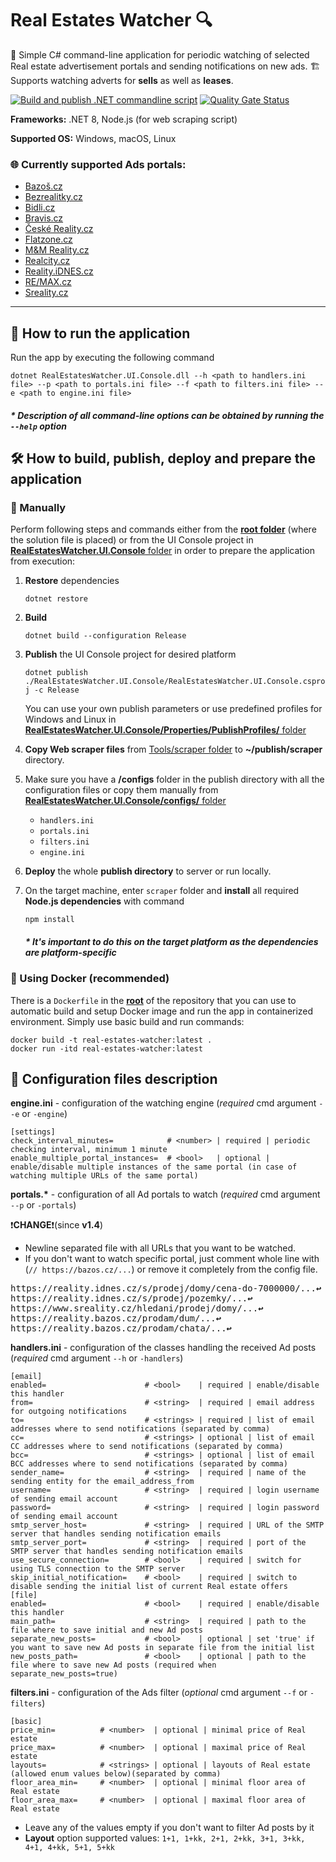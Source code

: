 # Real Estates Watcher 🔍
🏦 Simple C# command-line application for periodic watching of selected Real estate advertisement portals and sending notifications on new ads. 🏗
Supports watching adverts for **sells** as well as **leases**.

[![Build and publish .NET commandline script](https://github.com/supermartzin/real-estates-watcher/actions/workflows/dotnet.yml/badge.svg?branch=main)](https://github.com/supermartzin/real-estates-watcher/actions/workflows/dotnet.yml)
[![Quality Gate Status](https://sonarcloud.io/api/project_badges/measure?project=supermartzin_real-estates-watcher&metric=alert_status)](https://sonarcloud.io/summary/new_code?id=supermartzin_real-estates-watcher)

**Frameworks:** .NET 8, Node.js (for web scraping script)

**Supported OS:** Windows, macOS, Linux

### 🌐 Currently supported Ads portals:

 - [Bazoš.cz](https://www.bazos.cz/)
 - [Bezrealitky.cz](https://www.bezrealitky.cz)
 - [Bidli.cz](https://www.bidli.cz/)
 - [Bravis.cz](https://www.bravis.cz/)
 - [České Reality.cz](https://www.ceskereality.cz/)
 - [Flatzone.cz](https://www.flatzone.cz/)
 - [M&M Reality.cz](https://www.mmreality.cz/)
 - [Realcity.cz](https://www.realcity.cz/)
 - [Reality.iDNES.cz](https://reality.idnes.cz/)
 - [RE/MAX.cz](https://www.remax-czech.cz/)
 - [Sreality.cz](https://www.sreality.cz/)

___

## 🚀 How to run the application

Run the app by executing the following command

    dotnet RealEstatesWatcher.UI.Console.dll --h <path to handlers.ini file> --p <path to portals.ini file> --f <path to filters.ini file> --e <path to engine.ini file>
    
##### * Description of all command-line options can be obtained by running the `--help` option

## 🛠️ How to build, publish, deploy and prepare the application

### 🫳 Manually

Perform following steps and commands either from the [**root folder**](https://github.com/supermartzin/real-estates-watcher) (where the solution file is placed) or from the UI Console project in [**RealEstatesWatcher.UI.Console** folder](https://github.com/supermartzin/real-estates-watcher/tree/main/RealEstatesWatcher.UI.Console) in order to prepare the application from execution:

 1. **Restore** dependencies
      
      `dotnet restore`
      
 2. **Build**
      
      `dotnet build --configuration Release`
      
 3. **Publish** the UI Console project for desired platform

      `dotnet publish ./RealEstatesWatcher.UI.Console/RealEstatesWatcher.UI.Console.csproj -c Release`
      
    You can use your own publish parameters or use predefined profiles for Windows and Linux in [**RealEstatesWatcher.UI.Console/Properties/PublishProfiles/** folder](https://github.com/supermartzin/real-estates-watcher/tree/main/RealEstatesWatcher.UI.Console/Properties/PublishProfiles)
 
 4. **Copy Web scraper files** from [Tools/scraper folder](https://github.com/supermartzin/real-estates-watcher/tree/main/Tools/scraper) to **~/publish/scraper** directory.
 
 5. Make sure you have a **/configs** folder in the publish directory with all the configuration files or copy them manually from [**RealEstatesWatcher.UI.Console/configs/** folder](https://github.com/supermartzin/real-estates-watcher/tree/main/RealEstatesWatcher.UI.Console/configs)
    * `handlers.ini`
    * `portals.ini`
    * `filters.ini`
    * `engine.ini`

 7. **Deploy** the whole **publish directory** to server or run locally.
 
 8.  On the target machine, enter `scraper` folder and **install** all required **Node.js dependencies** with command
 
      `npm install`
      
      ##### * It's important to do this on the target platform as the dependencies are platform-specific

### 🐋 Using Docker (recommended)

There is a `Dockerfile` in the [**root**](https://github.com/supermartzin/real-estates-watcher) of the repository that you can use to automatic build and setup Docker image and run the app in containerized environment.
Simply use basic build and run commands:

    docker build -t real-estates-watcher:latest .
    docker run -itd real-estates-watcher:latest

## 📝 Configuration files description

**engine.ini** - configuration of the watching engine (*required* cmd argument `--e` or `-engine`)

    [settings]
    check_interval_minutes=            # <number> | required | periodic checking interval, minimum 1 minute
    enable_multiple_portal_instances=  # <bool>   | optional | enable/disable multiple instances of the same portal (in case of watching multiple URLs of the same portal)
    
    
**portals.\*** - configuration of all Ad portals to watch (*required* cmd argument `--p` or `-portals`)

❗**CHANGE**❗(since **v1.4**)
* Newline separated file with all URLs that you want to be watched.
* If you don't want to watch specific portal, just comment whole line with (`// https://bazos.cz/...`) or remove it completely from the config file.

<pre>
https://reality.idnes.cz/s/prodej/domy/cena-do-7000000/...<b>↩</b>
https://reality.idnes.cz/s/prodej/pozemky/...<b>↩</b>
https://www.sreality.cz/hledani/prodej/domy/...<b>↩</b>
https://reality.bazos.cz/prodam/dum/...<b>↩</b>
https://reality.bazos.cz/prodam/chata/...<b>↩</b>
</pre>

**handlers.ini** - configuration of the classes handling the received Ad posts (*required* cmd argument `--h` or `-handlers`)

    [email]         
    enabled=                      # <bool>    | required | enable/disable this handler
    from=                         # <string>  | required | email address for outgoing notifications
    to=                           # <strings> | required | list of email addresses where to send notifications (separated by comma)
    cc=                           # <strings> | optional | list of email CC addresses where to send notifications (separated by comma)
    bcc=                          # <strings> | optional | list of email BCC addresses where to send notifications (separated by comma)
    sender_name=                  # <string>  | required | name of the sending entity for the email_address_from
    username=                     # <string>  | required | login username of sending email account
    password=                     # <string>  | required | login password of sending email account
    smtp_server_host=             # <string>  | required | URL of the SMTP server that handles sending notification emails
    smtp_server_port=             # <string>  | required | port of the SMTP server that handles sending notification emails
    use_secure_connection=        # <bool>    | required | switch for using TLS connection to the SMTP server
    skip_initial_notification=    # <bool>    | required | switch to disable sending the initial list of current Real estate offers
    [file]
    enabled=                      # <bool>    | required | enable/disable this handler
    main_path=                    # <string>  | required | path to the file where to save initial and new Ad posts
    separate_new_posts=           # <bool>    | optional | set 'true' if you want to save new Ad posts in separate file from the initial list
    new_posts_path=               # <bool>    | optional | path to the file where to save new Ad posts (required when separate_new_posts=true)
    
**filters.ini** - configuration of the Ads filter (*optional* cmd argument `--f` or `-filters`)

    [basic]
    price_min=          # <number>  | optional | minimal price of Real estate
    price_max=          # <number>  | optional | maximal price of Real estate
    layouts=            # <strings> | optional | layouts of Real estate (allowed enum values below)(separated by comma)
    floor_area_min=     # <number>  | optional | minimal floor area of Real estate
    floor_area_max=     # <number>  | optional | maximal floor area of Real estate
    
 * Leave any of the values empty if you don't want to filter Ad posts by it
 * **Layout** option supported values: `1+1, 1+kk, 2+1, 2+kk, 3+1, 3+kk, 4+1, 4+kk, 5+1, 5+kk`
